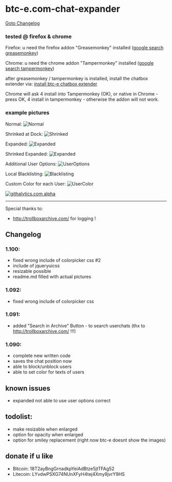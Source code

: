 btc-e.com-chat-expander
=======================

<a href="#changelog">Goto Changelog</a>

### tested @ firefox & chrome

Firefox: u need the firefox addon "Greasemonkey" installed (<a href="https://www.google.ch/#q=greasemonkey">google search greasemonkey</a>)

Chrome: u need the chrome addon "Tampermonkey" installed (<a href="https://www.google.ch/#q=tampermonkey">google search tampermonkey</a>)

after greasemonkey / tampermonkey is installed, install the chatbox extender via:
<a href="https://github.com/sebka/btc-e.com-chat-expander/raw/master/chat_expander.user.js">install btc-e chatbox extender</a>

Chrome will ask 4 install into Tampermonkey (OK), or native in Chrome - press OK, 4 install in tampermonkey - otherwise the addon will not work.

### example pictures

Normal:
![Normal](https://github.com/sebka/btc-e.com-chat-expander/raw/master/normal.jpg "Normal")

Shrinked at Dock:
![Shrinked](https://github.com/sebka/btc-e.com-chat-expander/raw/master/shrinked_docked.jpg "Shrinked at Dock")

Expanded:
![Expanded](https://github.com/sebka/btc-e.com-chat-expander/raw/master/expanded.jpg "Expanded")

Shrinked Expanded:
![Expanded](https://github.com/sebka/btc-e.com-chat-expander/raw/master/shrinked_expanded.jpg "Shrinked Expanded")

Additional User Options:
![UserOptions](https://github.com/sebka/btc-e.com-chat-expander/raw/master/user_options.jpg "Additional User Options")

Local Blacklisting:
![Blacklisting](https://github.com/sebka/btc-e.com-chat-expander/raw/master/blacklist.jpg "Additional User Options")

Custom Color for each User:
![UserColor](https://github.com/sebka/btc-e.com-chat-expander/raw/master/color.jpg "User Color")

[![githalytics.com alpha](https://cruel-carlota.pagodabox.com/55740e22ef2b6050de6a7ab559bee9f7 "githalytics.com")](http://githalytics.com/sebka/btc-e.com-chat-expander)

---
Special thanks to:

- <a href="http://trollboxarchive.com/">http://trollboxarchive.com/</a> for logging !

## Changelog
### 1.100:
- fixed wrong include of colorpicker css #2
- include of jqueryuicss
- resizable possible
- readme.md filled with actual pictures

### 1.092:
- fixed wrong include of colorpicker css

### 1.091:
- added "Search in Archive" Button - to search userchats (thx to http://trollboxarchive.com/ !!!)

### 1.090:
- complete new written code
- saves the chat position now
- able to block/unblock users
- able to set color for texts of users

## known issues
- expanded not able to use user options correct

## todolist:
- make resizable when enlarged
- option for opacity when enlarged
- option for smiley replacement (right now btc-e doesnt show the images)

## donate if u like
* Bitcoin: 18T2ayBngGrnadkpYeiAdBtze5jtTFAg52
* Litecoin: LYvdwPSXG74NUnXFyH4tej4Xmy9jvrY9HS